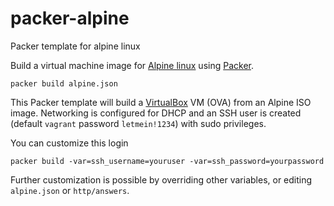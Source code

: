 # packer-alpine
Packer template for alpine linux

Build a virtual machine image for [Alpine linux](http://www.alpinelinux.org) using [Packer](https://www.packer.io).

    packer build alpine.json

This Packer template will build a [VirtualBox](https://www.virtualbox.org) VM (OVA) from an Alpine ISO image. Networking is configured for DHCP and an SSH user is created (default `vagrant` password `letmein!1234`) with sudo privileges.

You can customize this login

    packer build -var=ssh_username=youruser -var=ssh_password=yourpassword

Further customization is possible by overriding other variables, or editing `alpine.json` or `http/answers`.
